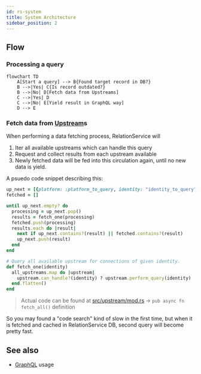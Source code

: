 ```yaml
---
id: rs-system
title: System Architecture
sidebar_position: 2
---
```


## Flow

### Processing a query

```mermaid
flowchart TD
    A[Start a query] --> B{Found target record in DB?}
    B -->|Yes| C{Is record outdated?}
    B -->|No| D[Fetch data from Upstreams]
    C -->|Yes| D
    C -->|No| E[Yield result in GraphQL way]
    D --> E
```

### Fetch data from [Upstream](rs-intro#upstreams)s

When performing a data fetching process, RelationService will

1. Iter all available upstreams which can handle this query
2. Request and collect results from each upstream available
3. Newly fetched data will be fed into this circulation again, until no new data is yield.

A psuedo code snippet describing this:

```ruby
up_next = [{platform: :platform_to_query, identity: "identity_to_query"}]
fetched = []

until up_next.empty? do
  processing = up_next.pop()
  results = fetch_one(processing)
  fetched.push(processing)
  results.each do |result|
    next if up_next.contains?(result) || fetched.contains?(result)
    up_next.push(result)
  end
end

# Query all available upstream for connections of given identity.
def fetch_one(identity)
  all_upstreams.map do |upstream|
    upstream.can_handle?(identity) ? upstream.perform_query(identity) : []
  end.flatten()
end
```

> Actual code can be found at
> [src/upstream/mod.rs](https://github.com/nextdotid/relation_server/blob/develop/src/upstream/mod.rs)
> -> `pub async fn fetch_all()` definition

So you may found a "code search" kind of slow in the first time, but
when it is fetched and cached in RelationService DB, second query will
become pretty fast.

## See also

- [GraphQL](rs-graphql) usage
